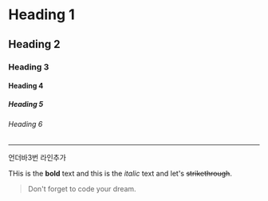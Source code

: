 # Heading 1

## Heading 2

### Heading 3

#### Heading 4

##### Heading 5

###### Heading 6

___
언더바3번 라인추가

THis is the **bold** text and this is the *italic* text and let's ~~strikethrough~~.

> Don't forget to code your dream.
